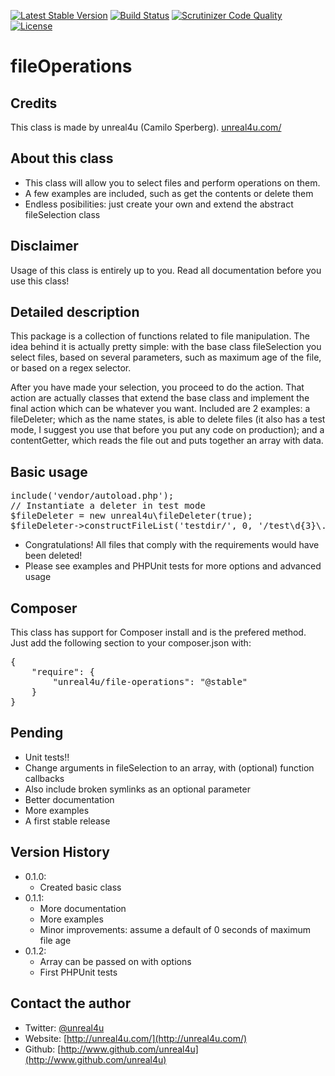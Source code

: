 [![Latest Stable Version](https://poser.pugx.org/unreal4u/file-operations/v/stable.png)](https://packagist.org/packages/unreal4u/file-operations)
[![Build Status](https://travis-ci.org/unreal4u/file-operations.png?branch=master)](https://travis-ci.org/unreal4u/file-operations)
[![Scrutinizer Code Quality](https://scrutinizer-ci.com/g/unreal4u/file-operations/badges/quality-score.png?s=bda9bffddbd3a8fb7f24782c42dfd4d57ea0d2d8)](https://scrutinizer-ci.com/g/unreal4u/file-operations/)
[![License](https://poser.pugx.org/unreal4u/file-operations/license.png)](https://packagist.org/packages/unreal4u/file-operations)

fileOperations
======

Credits
--------

This class is made by unreal4u (Camilo Sperberg). [unreal4u.com/](http://unreal4u.com/)

About this class
--------

* This class will allow you to select files and perform operations on them.
* A few examples are included, such as get the contents or delete them
* Endless posibilities: just create your own and extend the abstract fileSelection class

Disclaimer
---------

Usage of this class is entirely up to you. Read all documentation before you use this class!

Detailed description
---------

This package is a collection of functions related to file manipulation. The idea behind it is actually pretty simple:
with the base class fileSelection you select files, based on several parameters, such as maximum age of the file, or
based on a regex selector.

After you have made your selection, you proceed to do the action. That action are actually classes that extend the base
class and implement the final action which can be whatever you want. Included are 2 examples: a fileDeleter; which as
the name states, is able to delete files (it also has a test mode, I suggest you use that before you put any code on
production); and a contentGetter, which reads the file out and puts together an array with data.

Basic usage
----------

<pre>include('vendor/autoload.php');
// Instantiate a deleter in test mode
$fileDeleter = new unreal4u\fileDeleter(true);
$fileDeleter->constructFileList('testdir/', 0, '/test\d{3}\.txt/')->deleteAll();
</pre>

* Congratulations! All files that comply with the requirements would have been deleted!
* Please see examples and PHPUnit tests for more options and advanced usage

Composer
----------

This class has support for Composer install and is the prefered method. Just add the following section to your
composer.json with:

<pre>
{
    "require": {
        "unreal4u/file-operations": "@stable"
    }
}
</pre>

Pending
---------

* Unit tests!!
* Change arguments in fileSelection to an array, with (optional) function callbacks
* Also include broken symlinks as an optional parameter
* Better documentation
* More examples
* A first stable release

Version History
----------

* 0.1.0:
    * Created basic class
* 0.1.1:
    * More documentation
    * More examples
    * Minor improvements: assume a default of 0 seconds of maximum file age
* 0.1.2:
    * Array can be passed on with options
    * First PHPUnit tests

Contact the author
-------

* Twitter: [@unreal4u](http://twitter.com/unreal4u)
* Website: [http://unreal4u.com/](http://unreal4u.com/)
* Github:  [http://www.github.com/unreal4u](http://www.github.com/unreal4u)
